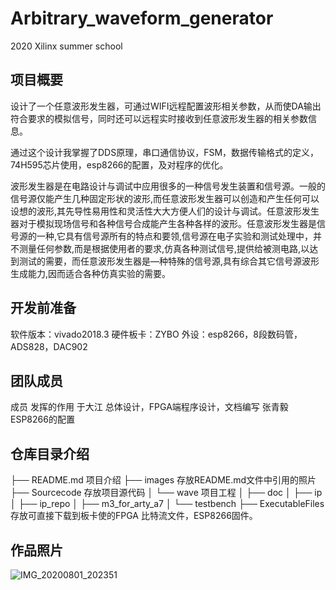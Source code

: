 # Arbitrary_waveform_generator
2020 Xilinx summer school

## 项目概要

​		设计了一个任意波形发生器，可通过WIFI远程配置波形相关参数，从而使DA输出符合要求的模拟信号，同时还可以远程实时接收到任意波形发生器的相关参数信息。

​		通过这个设计我掌握了DDS原理，串口通信协议，FSM，数据传输格式的定义，74H595芯片使用，esp8266的配置，及对程序的优化。

​		波形发生器是在电路设计与调试中应用很多的一种信号发生装置和信号源。一般的信号源仅能产生几种固定形状的波形,而任意波形发生器可以创造和产生任何可以设想的波形,其先导性易用性和灵活性大大方便人们的设计与调试。任意波形发生器对于模拟现场信号和各种信号合成能产生各种各样的波形。任意波形发生器是信号源的一种,它具有信号源所有的特点和要领,信号源在电子实验和测试处理中，并不测量任何参数,而是根据使用者的要求,仿真各种测试信号,提供给被测电路,以达到测试的需要，而任意波形发生器是—种特殊的信号源,具有综合其它信号源波形生成能力,因而适合各种仿真实验的需要。

## 开发前准备

软件版本：vivado2018.3
硬件板卡：ZYBO
外设：esp8266，8段数码管，ADS828，DAC902

## 团队成员

成员	    发挥的作用
于大江	总体设计，FPGA端程序设计，文档编写
张青毅	ESP8266的配置

## 仓库目录介绍

├── README.md      项目介绍
├── images                存放README.md文件中引⽤的照片
├── Sourcecode        存放项⽬源代码
│   └── wave               项目工程
│       ├── doc
│       ├── ip
│       ├── ip_repo
│       ├── m3_for_arty_a7
│       └── testbench
├── ExecutableFiles    存放可直接下载到板卡使的FPGA 比特流文件，ESP8266固件。

## 作品照片

![IMG_20200801_202351](C:\Users\Dj\Desktop\Arbitrary_waveform_generator\images\IMG_20200801_202351.jpg)